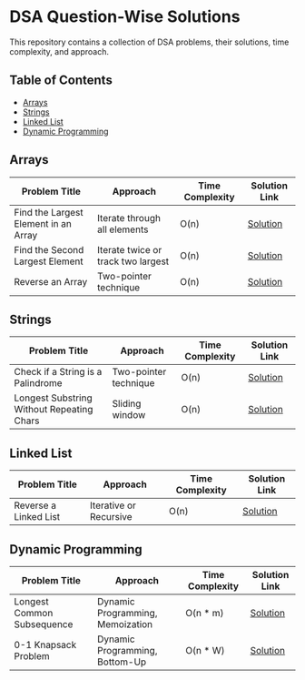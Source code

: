 # DSA Question-Wise Solutions

This repository contains a collection of DSA problems, their solutions, time complexity, and approach.

## Table of Contents
- [Arrays](#arrays)
- [Strings](#strings)
- [Linked List](#linked-list)
- [Dynamic Programming](#dynamic-programming)

## Arrays

| Problem Title                             | Approach                              | Time Complexity | Solution Link                           |
|-------------------------------------------|---------------------------------------|----------------|-----------------------------------------|
| Find the Largest Element in an Array      | Iterate through all elements          | O(n)           | [Solution](link-to-solution-file)       |
| Find the Second Largest Element           | Iterate twice or track two largest    | O(n)           | [Solution](link-to-solution-file)       |
| Reverse an Array                          | Two-pointer technique                 | O(n)           | [Solution](link-to-solution-file)       |

## Strings

| Problem Title                             | Approach                              | Time Complexity | Solution Link                           |
|-------------------------------------------|---------------------------------------|----------------|-----------------------------------------|
| Check if a String is a Palindrome         | Two-pointer technique                 | O(n)           | [Solution](link-to-solution-file)       |
| Longest Substring Without Repeating Chars | Sliding window                        | O(n)           | [Solution](link-to-solution-file)       |

## Linked List

| Problem Title                             | Approach                              | Time Complexity | Solution Link                           |
|-------------------------------------------|---------------------------------------|----------------|-----------------------------------------|
| Reverse a Linked List                     | Iterative or Recursive                | O(n)           | [Solution](link-to-solution-fil)       |

## Dynamic Programming

| Problem Title                             | Approach                              | Time Complexity | Solution Link                           |
|-------------------------------------------|---------------------------------------|----------------|-----------------------------------------|
| Longest Common Subsequence                | Dynamic Programming, Memoization      | O(n * m)       | [Solution](link-to-solution-file)       |
| 0-1 Knapsack Problem                      | Dynamic Programming, Bottom-Up        | O(n * W)       | [Solution](link-to-solution-file)       |


